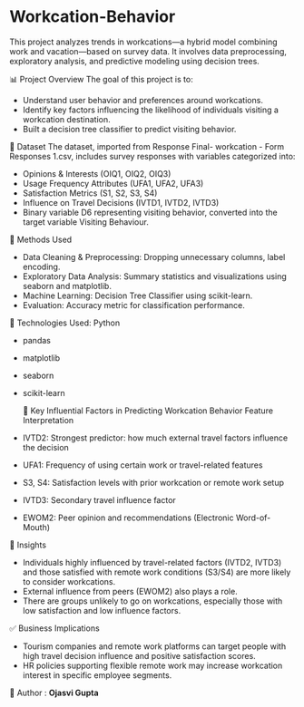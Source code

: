 # Workcation-Behavior
This project analyzes trends in workcations—a hybrid model combining work and vacation—based on survey data. It involves data preprocessing, exploratory analysis, and predictive modeling using decision trees.

📊 Project Overview
The goal of this project is to:
- Understand user behavior and preferences around workcations.
- Identify key factors influencing the likelihood of individuals visiting a workcation destination.
- Built a decision tree classifier to predict visiting behavior.

📁 Dataset
The dataset, imported from Response Final- workcation - Form Responses 1.csv, includes survey responses with variables categorized into:
- Opinions & Interests (OIQ1, OIQ2, OIQ3)
- Usage Frequency Attributes (UFA1, UFA2, UFA3)
- Satisfaction Metrics (S1, S2, S3, S4)
- Influence on Travel Decisions (IVTD1, IVTD2, IVTD3)
- Binary variable D6 representing visiting behavior, converted into the target variable Visiting Behaviour.

🔧 Methods Used
- Data Cleaning & Preprocessing: Dropping unnecessary columns, label encoding.
- Exploratory Data Analysis: Summary statistics and visualizations using seaborn and matplotlib.
- Machine Learning: Decision Tree Classifier using scikit-learn.
- Evaluation: Accuracy metric for classification performance.

🧰 Technologies Used:
Python
- pandas
- matplotlib
- seaborn
- scikit-learn

  🔎 Key Influential Factors in Predicting Workcation Behavior
Feature	Interpretation
- IVTD2: Strongest predictor: how much external travel factors influence the decision
- UFA1: Frequency of using certain work or travel-related features
- S3, S4:	Satisfaction levels with prior workcation or remote work setup
- IVTD3: Secondary travel influence factor
- EWOM2: Peer opinion and recommendations (Electronic Word-of-Mouth)

🧠 Insights
- Individuals highly influenced by travel-related factors (IVTD2, IVTD3) and those satisfied with remote work conditions (S3/S4) are more likely to consider workcations.
- External influence from peers (EWOM2) also plays a role.
- There are groups unlikely to go on workcations, especially those with low satisfaction and low influence factors.

✅ Business Implications
- Tourism companies and remote work platforms can target people with high travel decision influence and positive satisfaction scores.
- HR policies supporting flexible remote work may increase workcation interest in specific employee segments.

👤 Author : 
**Ojasvi Gupta**
